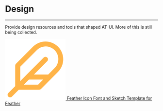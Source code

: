 
# Design

----

Provide design resources and tools that shaped AT-UI. More of this is still being collected.

<div class="net-resource">
  <div class="net-resource__item">
    <a href="https://github.com/AT-UI/feather-font" target="_blank" class="flex flex-middle">
      <span class="net-resource__logo">
        <img src="../../assets/feather.png">
      </span>
      <span class="net-resource__info">
        <span class="net-resource__info-title">Feather</span>
        <span class="net-resource__info-desc">Icon Font and Sketch Template for Feather</span>
      </span>
    </a>
  </div>
</div>
